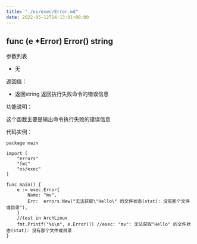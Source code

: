 ```yaml
---
title: "./os/exec/Error.md"
date: 2022-05-12T14:13:01+08:00
---
```

## func (e *Error) Error() string

参数列表

- 无

返回值：

- 返回string 返回执行失败命令的错误信息

功能说明：

这个函数主要是输出命令执行失败的错误信息

代码实例：

    package main

    import (
        "errors"
        "fmt"
        "os/exec"
    )

    func main() {
        e := exec.Error{
            Name: "mv",
            Err:  errors.New("无法获取\"Hello\" 的文件状态(stat): 没有那个文件或目录"),
        }
        //test in ArchLinux
        fmt.Printf("%s\n", e.Error()) //exec: "mv": 无法获取"Hello" 的文件状态(stat): 没有那个文件或目录
    }
